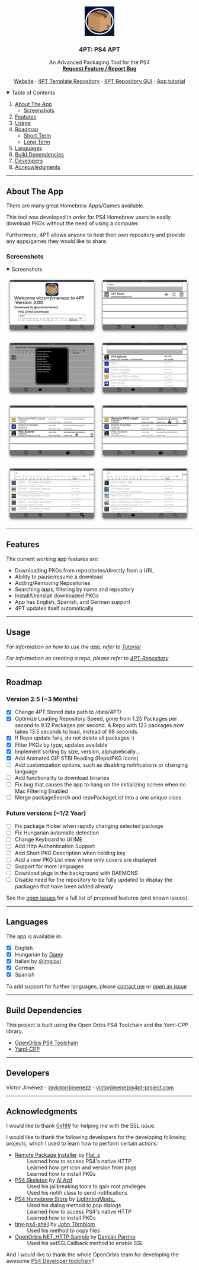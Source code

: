 <div id="top"></div>

<!-- PROJECT LOGO -->
<br />
<div align="center">
  <a href="https://github.com/victorrjimenezz/4PT-Repository">
    <img src="sce_sys/icon0.png" alt="Logo" width="80" height="80">
  </a>

<h3 align="center">4PT: PS4 APT</h3>

  <p align="center">
    An Advanced Packaging Tool for the PS4
    <br />
    <a href="https://github.com/victorrjimenezz/4PT-Repository/issues"><strong>Request Feature / Report Bug</strong></a>
    <br />
    <br />
    <a href="https://www.4pt-project.com">Website</a>
    ·
    <a href="https://github.com/victorrjimenezz/4PT-Repository">4PT Template Repository</a>
    ·
    <a href="https://github.com/victorrjimenezz/4PT-REPO-GUI">4PT Repository GUI</a>
    ·
    <a href="https://github.com/victorrjimenezz/PS4-4PT/blob/master/TUTORIAL.md">App tutorial</a>
  </p>
</div>




<!-- TABLE OF CONTENTS -->
<details open>
  <summary>Table of Contents</summary>
  <ol>
    <li>
        <a href="#ata">About The App</a>
      <ul>
        <li><a href="#ss">Screenshots</a></li>
      </ul>
    </li>
    <li><a href="#feat">Features</a></li>
    <li><a href="#usage">Usage</a></li>
    <li>
      <a href="#roadmap">Roadmap</a>
      <ul>
        <li><a href="#st">Short Term</a></li>
        <li><a href="#lt">Long Term</a></li>
      </ul>
    </li>
    <li><a href="#lang">Languages</a></li>
    <li><a href="#buildDep">Build Dependencies</a></li>
    <li><a href="#developers">Developers</a></li>
    <li><a href="#Acknowledgments">Acnkowledgments</a></li>
  </ol>
</details>

***

<div id="ata"></div>

## About The App

There are many great Homebrew Apps/Games available.

This tool was developed in order for PS4 Homebrew users to easily download PKGs without the need of using a computer.

Furthermore, 4PT allows anyone to host their own repository and provide any apps/games they would like to share.

<div id="ss"></div>


### Screenshots

<details open>
  <summary>Screenshots</summary>



<p float="left">
  <img src="screenshots/screenshot0.png" width="49%"  alt=""/>
  <img src="screenshots/screenshot1.png" width="49%"  alt=""/>
</p>
<p float="left">
  <img src="screenshots/screenshot01.png" width="49%"  alt=""/>
  <img src="screenshots/screenshot2.png" width="49%"  alt=""/>
</p>
<p float="left">
  <img src="screenshots/screenshot3.png" width="49%"  alt=""/>
  <img src="screenshots/screenshot4.png" width="49%"  alt=""/>
</p>
<p float="left">
  <img src="screenshots/screenshot41.png" width="49%"  alt=""/>
  <img src="screenshots/screenshot6.png" width="49%"  alt=""/>
</p>
</details>

***

<div id="feat"></div>

## Features

The current working app features are:

- Downloading PKGs from repositories/directly from a URL
- Ability to pause/resume a download
- Adding/Removing Repositories
- Searching apps, filtering by name and repository
- Install/Uninstall downloaded PKGs
- App has English, Spanish, and German support
- 4PT updates itself automatically

***

<div id="usage"></div>

## Usage

_For information on how to use the app, refer to [Tutorial](https://github.com/victorrjimenezz/PS4-4PT/blob/master/TUTORIAL.md)_

_For information on creating a repo, please refer to  [4PT-Repository](https://github.com/victorrjimenezz/4PT-Repository)_

***

<div id="roadmap"></div>

## Roadmap

<div id="st"></div>


### Version 2.5 (~3 Months)

- [X] Change 4PT Stored data path to /data/4PT/
- [X] Optimize Loading Repository Speed, gone from 1.25 Packages per second to 9.12 Packages per second. A 
Repo with 123 packages now takes 13.5 seconds to load, instead of 98 seconds.
- [X] If Repo update fails, do not delete all packages :)
- [X] Filter PKGs by type, updates available
- [X] Implement sorting by size, version, alphabetically...
- [X] Add Animated GIF STBI Reading (Repo/PKG Icons)
- [ ] Add customization options, such as disabling notifications or changing language
- [ ] Add functionality to download binaries
- [ ] Fix bug that causes the app to hang on the initializing screen when no Mac Filtering Enabled
- [ ] Merge packageSearch and repoPackageList into a one unique class

<div id="lt"></div>

### Future versions (~1/2 Year)

- [ ] Fix package flicker when rapidly changing selected package
- [ ] Fix Hungarian automatic detection
- [ ] Change Keyboard to UI IME
- [ ] Add Http Authentication Support
- [ ] Add Short PKG Description when holding key
- [ ] Add a new PKG List view where only covers are displayed
- [ ] Support for more languages
- [ ] Download pkgs in the background with DAEMONS
- [ ] Disable need for the repository to be fully updated to display the packages that have been added already

See the [open issues](https://github.com/victorrjimenezz/PS4-4PT/issues) for a full list of proposed features (and known issues).

***

<div id="lang"></div>

## Languages

The app is available in:
- [X] English
- [X] Hungarian by [Damy](https://github.com/dagadtwok)
- [X] Italian by [@imgiovi](https://www.twitter.com/imgiovi)
- [X] German
- [X] Spanish

To add support for further languages, please [contact me](https://twitter.com/victorrjimenezz) or [open an issue](https://github.com/victorrjimenezz/4PT-Repository/issues)


***

<div id="buildDep"></div>

## Build Dependencies

This project is built using the Open Orbis PS4 Toolchain and the Yaml-CPP library.

* [OpenOrbis PS4 Toolchain](https://github.com/OpenOrbis/OpenOrbis-PS4-Toolchain)
* [Yaml-CPP](https://github.com/jbeder/yaml-cpp)

***

<div id="developers"></div>

## Developers

Víctor Jiménez - [@victorrjimenezz](https://twitter.com/victorrjimenezz) - [victorjimenez@4pt-project.com](mailto:victorjimenez@4pt-project.com)

<div id="Acknowledgments"></div>

***

## Acknowledgments

I would like to thank [0x199](https://twitter.com/0x199) for helping me with the SSL issue.

I would like to thank the following developers for the developing following projects, which I used to learn how to perform certain actions:

* [Remote Package Installer](https://github.com/flatz/ps4_remote_pkg_installer) by [Flat_z](https://twitter.com/flat_z) </br>
&ensp;  &ensp;  &ensp; Learned how to access PS4's native HTTP </br>
&ensp;  &ensp;  &ensp; Learned how get icon and version from pkgs  </br>
 &ensp;  &ensp;  &ensp; Learned how to install PKGs
* [PS4 Skeleton](https://github.com/Al-Azif/ps4-skeleton) by [Al Azif](https://twitter.com/_AlAzif) </br>
&ensp;  &ensp;  &ensp; Used his jailbreaking tools to gain root privileges </br>
  &ensp;  &ensp;  &ensp; Used his notifi class to send notifications
* [PS4 Homebrew Store](https://github.com/LightningMods/PS4-Store) by [LightningMods_](https://twitter.com/lightningmods_) </br>
&ensp;  &ensp;  &ensp; Used his dialog method to pop dialogs </br>
&ensp;  &ensp;  &ensp; Learned how to access PS4's native HTTP </br>
&ensp;  &ensp;  &ensp; Learned how to install PKGs </br>
* [tiny-ps4-shell](https://github.com/john-tornblom/tiny-ps4-shell) by [John Törnblom](https://github.com/john-tornblom) </br>
&ensp;  &ensp;  &ensp; Used his method to copy files </br>
* [OpenOrbis NET_HTTP Sample](https://github.com/OpenOrbis/OpenOrbis-PS4-Toolchain/tree/master/samples/net_http) by [Damián Parrino](https://twitter.com/dparrino) </br>
&ensp;  &ensp;  &ensp; Used his setSSLCallback method to enable SSL </br>

And I would like to thank the whole OpenOrbis team for developing the awesome [PS4 Developer toolchain](https://github.com/OpenOrbis/OpenOrbis-PS4-Toolchain)!!
